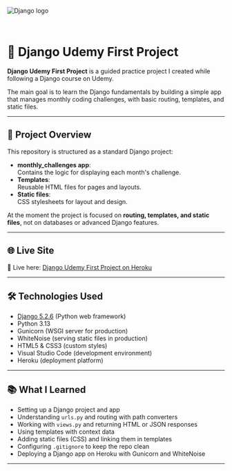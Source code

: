 ![Django logo](https://static.djangoproject.com/img/logos/django-logo-positive.png)


<br>

# 🐍 Django Udemy First Project

**Django Udemy First Project** is a guided practice project I created while following a Django course on Udemy.
  
The main goal is to learn the Django fundamentals by building a simple app that manages monthly coding challenges, with basic routing, templates, and static files.

---

## 📌 Project Overview

This repository is structured as a standard Django project:

- **monthly_challenges app**:  
  Contains the logic for displaying each month's challenge.  
- **Templates**:  
  Reusable HTML files for pages and layouts.  
- **Static files**:  
  CSS stylesheets for layout and design.  

At the moment the project is focused on **routing, templates, and static files**, not on databases or advanced Django features.

---

## 🌐 Live Site

🚀 Live here: [Django Udemy First Project on Heroku](https://django-udemy-firstproject-d6e6b59191bb.herokuapp.com/)

---

## 🛠️ Technologies Used

- [Django 5.2.6](https://www.djangoproject.com/) (Python web framework)
- Python 3.13
- Gunicorn (WSGI server for production)
- WhiteNoise (serving static files in production)
- HTML5 & CSS3 (custom styles)
- Visual Studio Code (development environment)
- Heroku (deployment platform)

---

## 📚 What I Learned

- Setting up a Django project and app
- Understanding `urls.py` and routing with path converters
- Working with `views.py` and returning HTML or JSON responses
- Using templates with context data
- Adding static files (CSS) and linking them in templates
- Configuring `.gitignore` to keep the repo clean
- Deploying a Django app on Heroku with Gunicorn and WhiteNoise

---
